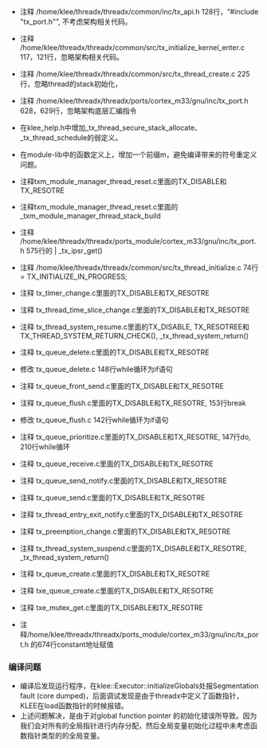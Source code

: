 - 注释 /home/klee/threadx/threadx/common/inc/tx_api.h 128行，“#include "tx_port.h"”, 不考虑架构相关代码。
- 注释 /home/klee/threadx/threadx/common/src/tx_initialize_kernel_enter.c 117，121行，忽略架构相关代码。
- 注释 /home/klee/threadx/threadx/common/src/tx_thread_create.c 225行，忽略thread的stack初始化，
- 注释 /home/klee/threadx/threadx/ports/cortex_m33/gnu/inc/tx_port.h 628，629行，忽略架构底层汇编指令
- 在klee_help.h中增加_tx_thread_secure_stack_allocate、_tx_thread_schedule的弱定义。
- 在module-lib中的函数定义上，增加一个前缀m，避免编译带来的符号重定义问题。


- 注释txm_module_manager_thread_reset.c里面的TX_DISABLE和TX_RESOTRE
- 注释txm_module_manager_thread_reset.c里面的_txm_module_manager_thread_stack_build

- 注释 /home/klee/threadx/threadx/ports_module/cortex_m33/gnu/inc/tx_port.h 575行的 | _tx_ipsr_get()
- 注释 /home/klee/threadx/threadx/common/src/tx_thread_initialize.c 74行=  TX_INITIALIZE_IN_PROGRESS;
- 注释 tx_timer_change.c里面的TX_DISABLE和TX_RESOTRE
- 注释 tx_thread_time_slice_change.c里面的TX_DISABLE和TX_RESOTRE
- 注释 tx_thread_system_resume.c里面的TX_DISABLE, TX_RESOTREE和TX_THREAD_SYSTEM_RETURN_CHECK(), _tx_thread_system_return()
- 注释 tx_queue_delete.c里面的TX_DISABLE和TX_RESOTRE
- 修改 tx_queue_delete.c 148行while循环为if语句
- 注释 tx_queue_front_send.c里面的TX_DISABLE和TX_RESOTRE
- 注释 tx_queue_flush.c里面的TX_DISABLE和TX_RESOTRE, 153行break
- 修改 tx_queue_flush.c 142行while循环为if语句
- 注释 tx_queue_prioritize.c里面的TX_DISABLE和TX_RESOTRE, 147行do, 210行while循环
- 注释 tx_queue_receive.c里面的TX_DISABLE和TX_RESOTRE
- 注释 tx_queue_send_notify.c里面的TX_DISABLE和TX_RESOTRE
- 注释 tx_queue_send.c里面的TX_DISABLE和TX_RESOTRE
- 注释 tx_thread_entry_exit_notify.c里面的TX_DISABLE和TX_RESOTRE
- 注释 tx_preemption_change.c里面的TX_DISABLE和TX_RESOTRE



- 注释 tx_thread_system_suspend.c里面的TX_DISABLE和TX_RESOTRE, _tx_thread_system_return()
- 注释 tx_queue_create.c里面的TX_DISABLE和TX_RESOTRE
- 注释 txe_queue_create.c里面的TX_DISABLE和TX_RESOTRE
- 注释 txe_mutex_get.c里面的TX_DISABLE和TX_RESOTRE

- 注释/home/klee/threadx/threadx/ports_module/cortex_m33/gnu/inc/tx_port.h 的674行constant地址赋值





### 编译问题
- 编译后发现运行程序，在klee::Executor::initializeGlobals处报Segmentation fault (core dumped)，后面调试发现是由于threadx中定义了函数指针，KLEE在load函数指针的时候报错。
- 上述问题解决，是由于对global function pointer 的初始化错误所导致。因为我们会对所有的全局指针进行内存分配，然后全局变量初始化过程中未考虑函数指针类型的的全局变量。



